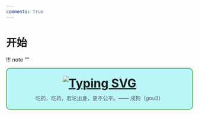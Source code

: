 ```yaml
---
comments: true
---
```

# 开始

!!! note "" 
    <div style="border: 2px solid #4CAF50; border-radius: 10px; padding: 20px; background-color: #baf6f8; text-align: center;">
        <div style="font-size: 32px; font-weight: bold; margin-bottom: 10px;">
            [![Typing SVG](https://readme-typing-svg.demolab.com?font=LXGW+WenKai+Screen+GB+Screen&weight=700&size=27&pause=1000&color=000000&background=FFC18800&center=true&vCenter=true&width=435&lines=%E3%80%8E%e4%bd%a0%e4%b9%9f%e6%83%b3%e8%a6%81%e7%b1%b3%e5%a5%87%e5%a6%99%e5%a6%99%e5%b0%8f%e5%b7%a5%e5%85%b7%e5%90%97%E3%80%8F)](https://git.io/typing-svg)
        </div>
        <div style="font-size: 14px; color: #555;">
            吃药，吃药，若论出身，更不公平。—— 戌狗（gou3）
        </div>
    </div>